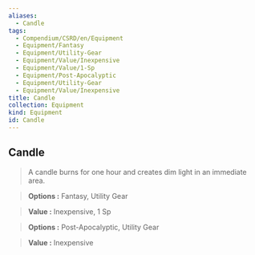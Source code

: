```yaml
---
aliases:
  - Candle
tags:
  - Compendium/CSRD/en/Equipment
  - Equipment/Fantasy
  - Equipment/Utility-Gear
  - Equipment/Value/Inexpensive
  - Equipment/Value/1-Sp
  - Equipment/Post-Apocalyptic
  - Equipment/Utility-Gear
  - Equipment/Value/Inexpensive
title: Candle
collection: Equipment
kind: Equipment
id: Candle
---
```

## Candle    
    
>A candle burns for one hour and creates dim light in an immediate area.    
> **Options :** Fantasy, Utility Gear    
> **Value :** Inexpensive, 1 Sp    
    
>    
> **Options :** Post-Apocalyptic, Utility Gear    
> **Value :** Inexpensive
